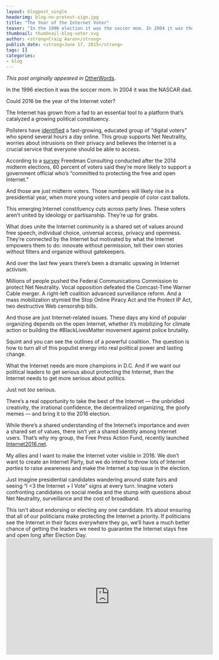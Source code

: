 ```yaml
---
layout: blogpost_single
headerimg: blog-nn-protest-sign.jpg
title: "The Year of the Internet Voter"
teaser: "In the 1996 election it was the soccer mom. In 2004 it was the NASCAR dad.Could 2016 be the year of the Internet voter?"
thumbnail: thumbnail-blog-voter.svg
author: <strong>Craig Aaron</strong>
publish_date: <strong>June 17, 2015</strong>
tags: []
categories:
- blog
---
```

<p><em>This post originally appeared in</em> <a href="http://otherwords.org/the-year-of-the-internet-voter/">OtherWords</a>.</p><p>In the 1996 election it was the soccer mom. In 2004 it was the NASCAR dad.</p><p>Could 2016 be the year of the Internet voter?</p><p>The Internet has grown from a fad to an essential tool to a platform that’s catalyzed a growing political constituency.</p><p>Pollsters have <a href="http://www.mercurynews.com/opinion/ci_27222562/voters-agree-free-and-open-internet-is-cruciahttp:/www.mercurynews.com/opinion/ci_27222562/voters-agree-free-and-open-internet-is-crucia">identified</a> a fast-growing, educated group of “digital voters” who spend several hours a day online. This group supports Net Neutrality, worries about intrusions on their privacy and believes the Internet is a crucial service that everyone should be able to access.</p><p>According to a <a href="http://www.mercurynews.com/opinion/ci_27222562/voters-agree-free-and-open-internet-is-crucial">survey</a> Freedman Consulting conducted after the 2014 midterm elections, 60 percent of voters said they’re more likely to support a government official who’s “committed to protecting the free and open Internet.”</p><p>And those are just midterm voters. Those numbers will likely rise in a presidential year, when more young voters and people of color cast ballots.</p><p>This emerging Internet constituency cuts across party lines. These voters aren’t united by ideology or partisanship. They’re up for grabs.</p><p>What does unite the Internet community is a shared set of values around free speech, individual choice, universal access, privacy and openness. They’re connected by the Internet but motivated by what the Internet empowers them to do: innovate without permission, tell their own stories without filters and organize without gatekeepers.</p><p>And over the last few years there’s been a dramatic upswing in Internet activism.</p><p>Millions of people pushed the Federal Communications Commission to protect Net Neutrality. Vocal opposition defeated the Comcast-Time Warner Cable merger. A right-left coalition advanced surveillance reform. And a mass mobilization stymied the Stop Online Piracy Act and the Protect IP Act, two destructive Web censorship bills.</p><p>And those are just Internet-related issues. These days any kind of popular organizing depends on the open Internet, whether it’s mobilizing for climate action or building the #BlackLivesMatter movement against police brutality.</p><p>Squint and you can see the outlines of a powerful coalition. The question is how to turn all of this populist energy into real political power and lasting change.</p><p>What the Internet needs are more champions in D.C. And if we want our political leaders to get serious about protecting the Internet, then the Internet needs to get more serious about politics.</p><p>Just not <em>too</em> serious.</p><p>There’s a real opportunity to take the best of the Internet — the unbridled creativity, the irrational confidence, the decentralized organizing, the goofy memes — and bring it to the 2016 election.</p><p>While there’s a shared understanding of the Internet’s importance and even a shared set of values, there isn’t yet a shared identity among Internet users. That’s why my group, the Free Press Action Fund, recently launched <a href="https://internet2016.net/">Internet2016.net</a>.</p><p>My allies and I want to make the Internet voter visible in 2016. We don’t want to create an Internet Party, but we do intend to throw lots of Internet <em>parties</em> to raise awareness and make the Internet a top issue in the election.</p><p>Just imagine presidential candidates wandering around state fairs and seeing “I &lt;3 the Internet + I Vote” signs at every turn. Imagine voters confronting candidates on social media and the stump with questions about Net Neutrality, surveillance and the cost of broadband.</p><p>This isn’t about endorsing or electing any one candidate. It’s about ensuring that all of our politicians make protecting the Internet a priority. If politicians see the Internet in their faces everywhere they go, we’ll have a much better chance of getting the leaders we need to guarantee the Internet stays free and open long after Election Day.
<br>
<iframe width="560" height="315" src="https://www.youtube.com/embed/Ex9S5XizShI" frameborder="0" allowfullscreen></iframe>
